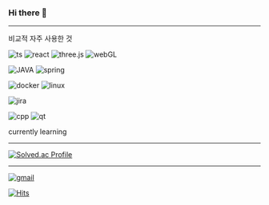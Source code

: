 ### Hi there 👋

<!--
**seongho9/seongho9** is a ✨ _special_ ✨ repository because its `README.md` (this file) appears on your GitHub profile.

Here are some ideas to get you started:

- 🔭 I’m currently working on ...
- 👯 I’m looking to collaborate on ...
- 🤔 I’m looking for help with ...
- 💬 Ask me about ...
- 📫 How to reach me: ...
- 😄 Pronouns: ...
- ⚡ Fun fact: ...
-->
---
비교적 자주 사용한 것

![ts](https://img.shields.io/badge/TypeScript-3178C6?style=for-the-badge&logo=TypeScript&logoColor=FFFFFF) ![react](https://img.shields.io/badge/react-61DAFB?style=for-the-badge&logo=react&logoColor=FFFFFF) ![three.js](https://img.shields.io/badge/three.js-000000?style=for-the-badge&logo=threedotjs&logoColor=FFFFFF) ![webGL](https://img.shields.io/badge/webgl-990000?style=for-the-badge&logo=webgl&logoColor=FFFFFF) 

![JAVA](https://img.shields.io/badge/java-437291?style=for-the-badge&logo=openjdk&logoColor=FFFFFF) ![spring](https://img.shields.io/badge/spring-6DB33F/?style=for-the-badge&logo=spring&logoColor=FFFFFF)

![docker](https://img.shields.io/badge/docker-2496ED?style=for-the-badge&logo=docker&logoColor=FFFFFF) ![linux](https://img.shields.io/badge/linux-FCC624?style=for-the-badge&logo=linux&logoColor=000000)

![jira](https://img.shields.io/badge/jira-0052CC?style=for-the-badge&logo=Jira&logoColor=ffffff)

![cpp](https://img.shields.io/badge/c++-00599C?style=for-the-badge&logo=c++&logoColor=FFFFFF) ![qt](https://img.shields.io/badge/qt-41CD52?style=for-the-badge&logo=qt&logoColor=000000)

currently learning

<!-- ![ffmpeg](https://img.shields.io/badge/ffmpeg-007808?style=for-the-badge&logo=ffmpeg&logoColor=FFFFFF) -->
---
[![Solved.ac Profile](http://mazassumnida.wtf/api/v2/generate_badge?boj=seongho9276)](https://solved.ac/seongho9276/)

---
[![gmail](https://img.shields.io/badge/GMAIL-EA4335?style=for-the-badge&logo=Gmail&logoColor=FFFFFF)](mailto:seongho9@gmail.com) 

[![Hits](https://hits.seeyoufarm.com/api/count/incr/badge.svg?url=https%3A%2F%2Fgithub.com%2Fseongho9&count_bg=%2379C83D&title_bg=%23555555&icon=&icon_color=%23E7E7E7&title=hits&edge_flat=false)](https://hits.seeyoufarm.com)
